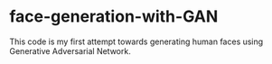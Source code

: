 # face-generation-with-GAN
This code is my first attempt towards generating human faces using Generative Adversarial Network.
